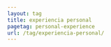 ```yaml
---
layout: tag
title: experiencia personal
pagetag: personal-experience
url: /tag/experiencia-personal/
---
```


